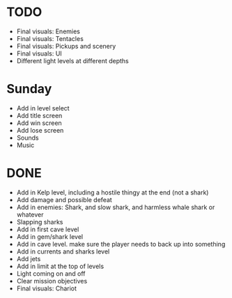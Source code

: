 # TODO
- Final visuals: Enemies
- Final visuals: Tentacles
- Final visuals: Pickups and scenery
- Final visuals: UI
- Different light levels at different depths

# Sunday
- Add in level select
- Add title screen
- Add win screen
- Add lose screen
- Sounds
- Music

# DONE
- Add in Kelp level, including a hostile thingy at the end (not a shark)
- Add damage and possible defeat
- Add in enemies: Shark, and slow shark, and harmless whale shark or whatever
- Slapping sharks
- Add in first cave level
- Add in gem/shark level
- Add in cave level. make sure the player needs to back up into something
- Add in currents and sharks level
- Add jets
- Add in limit at the top of levels
- Light coming on and off
- Clear mission objectives
- Final visuals: Chariot